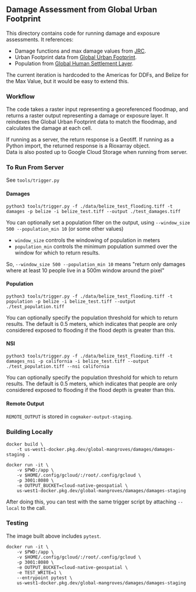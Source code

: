 ## Damage Assessment from Global Urban Footprint
This directory contains code for running damage and exposure assessments.  It references:
- Damage functions and max damage values from [JRC](https://publications.jrc.ec.europa.eu/repository/handle/JRC105688).
- Urban Footprint data from [Global Urban Footprint](https://www.dlr.de/eoc/en/desktopdefault.aspx/tabid-9628/).
- Population from [Global Human Settlement Layer](https://ghsl.jrc.ec.europa.eu/download.php?ds=pop).

The current iteration is hardcoded to the Americas for DDFs, and Belize for the Max Value, but it would be easy to extend this.

### Workflow
The code takes a raster input representing a georeferenced floodmap, and returns a raster output representing a damage or exposure layer.  It reindexes the Global Urban Footprint data to match the floodmap, and calculates the damage at each cell.

If running as a server, the return response is a Geotiff.  If running as a Python import, the returned response is a Rioxarray object.  
Data is also posted up to Google Cloud Storage when running from server.

### To Run From Server
See `tools/trigger.py`

#### Damages
```
python3 tools/trigger.py -f ./data/belize_test_flooding.tiff -t damages -p belize -i belize_test.tiff --output ./test_damages.tiff
```

You can optionally set a population filter on the output, using `--window_size 500 --population_min 10` (or some other values)
- `window_size` controls the windowing of population in meters
- `population_min` controls the minimum population summed over the window for which to return results.  

So, `--window_size 500 --population_min 10` means "return only damages where at least 10 people live in a 500m window around the pixel"

#### Population
```
python3 tools/trigger.py -f ./data/belize_test_flooding.tiff -t population -p belize -i belize_test.tiff --output ./test_population.tiff
```

You can optionally specify the population threshold for which to return results.  The default is 0.5 meters, which indicates that people are only considered exposed to flooding if the flood depth is greater than this.


#### NSI
```
python3 tools/trigger.py -f ./data/belize_test_flooding.tiff -t damages_nsi -p california -i belize_test.tiff --output ./test_population.tiff --nsi california
```

You can optionally specify the population threshold for which to return results.  The default is 0.5 meters, which indicates that people are only considered exposed to flooding if the flood depth is greater than this.



#### Remote Output
`REMOTE_OUTPUT` is stored in `cogmaker-output-staging`.

### Building Locally
```
docker build \
    -t us-west1-docker.pkg.dev/global-mangroves/damages/damages-staging .

docker run -it \
    -v $PWD:/app \
    -v $HOME/.config/gcloud/:/root/.config/gcloud \
    -p 3001:8080 \
    -e OUTPUT_BUCKET=cloud-native-geospatial \
    us-west1-docker.pkg.dev/global-mangroves/damages/damages-staging
```

After doing this, you can test with the same trigger script by attaching `--local` to the call.

### Testing
The image built above includes `pytest`.
```
docker run -it \
    -v $PWD:/app \
    -v $HOME/.config/gcloud/:/root/.config/gcloud \
    -p 3001:8080 \
    -e OUTPUT_BUCKET=cloud-native-geospatial \
    -e TEST_WRITE=1 \
    --entrypoint pytest \
    us-west1-docker.pkg.dev/global-mangroves/damages/damages-staging
```